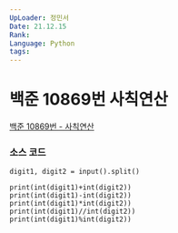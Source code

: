 ```yaml
---
UpLoader: 정민서
Date: 21.12.15
Rank: 
Language: Python
tags: 
---
```


# 백준 10869번 사칙연산

[백준 10869번 - 사칙연산](https://www.acmicpc.net/problem/10869)  
  
  
### 소스 코드

```
digit1, digit2 = input().split()

print(int(digit1)+int(digit2))
print(int(digit1)-int(digit2))
print(int(digit1)*int(digit2))
print(int(digit1)//int(digit2))
print(int(digit1)%int(digit2))

```
